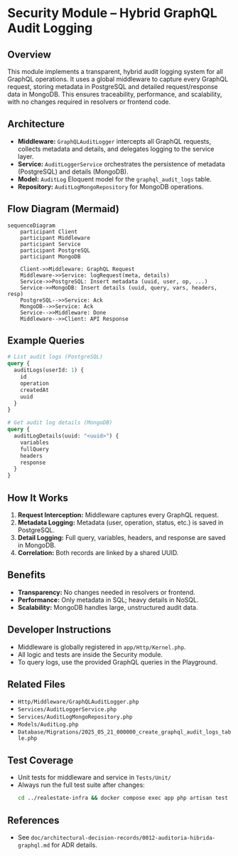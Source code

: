 # Security Module – Hybrid GraphQL Audit Logging

## Overview
This module implements a transparent, hybrid audit logging system for all GraphQL operations. It uses a global middleware to capture every GraphQL request, storing metadata in PostgreSQL and detailed request/response data in MongoDB. This ensures traceability, performance, and scalability, with no changes required in resolvers or frontend code.

## Architecture
- **Middleware:** `GraphQLAuditLogger` intercepts all GraphQL requests, collects metadata and details, and delegates logging to the service layer.
- **Service:** `AuditLoggerService` orchestrates the persistence of metadata (PostgreSQL) and details (MongoDB).
- **Model:** `AuditLog` Eloquent model for the `graphql_audit_logs` table.
- **Repository:** `AuditLogMongoRepository` for MongoDB operations.

## Flow Diagram (Mermaid)

```mermaid
sequenceDiagram
    participant Client
    participant Middleware
    participant Service
    participant PostgreSQL
    participant MongoDB

    Client->>Middleware: GraphQL Request
    Middleware->>Service: logRequest(meta, details)
    Service->>PostgreSQL: Insert metadata (uuid, user, op, ...)
    Service->>MongoDB: Insert details (uuid, query, vars, headers, resp)
    PostgreSQL-->>Service: Ack
    MongoDB-->>Service: Ack
    Service-->>Middleware: Done
    Middleware-->>Client: API Response
```

## Example Queries
```graphql
# List audit logs (PostgreSQL)
query {
  auditLogs(userId: 1) {
    id
    operation
    createdAt
    uuid
  }
}

# Get audit log details (MongoDB)
query {
  auditLogDetails(uuid: "<uuid>") {
    variables
    fullQuery
    headers
    response
  }
}
```

## How It Works
1. **Request Interception:** Middleware captures every GraphQL request.
2. **Metadata Logging:** Metadata (user, operation, status, etc.) is saved in PostgreSQL.
3. **Detail Logging:** Full query, variables, headers, and response are saved in MongoDB.
4. **Correlation:** Both records are linked by a shared UUID.

## Benefits
- **Transparency:** No changes needed in resolvers or frontend.
- **Performance:** Only metadata in SQL; heavy details in NoSQL.
- **Scalability:** MongoDB handles large, unstructured audit data.

## Developer Instructions
- Middleware is globally registered in `app/Http/Kernel.php`.
- All logic and tests are inside the Security module.
- To query logs, use the provided GraphQL queries in the Playground.

## Related Files
- `Http/Middleware/GraphQLAuditLogger.php`
- `Services/AuditLoggerService.php`
- `Services/AuditLogMongoRepository.php`
- `Models/AuditLog.php`
- `Database/Migrations/2025_05_21_000000_create_graphql_audit_logs_table.php`

## Test Coverage
- Unit tests for middleware and service in `Tests/Unit/`
- Always run the full test suite after changes:
  ```bash
  cd ../realestate-infra && docker compose exec app php artisan test
  ```

## References
- See `doc/architectural-decision-records/0012-auditoria-hibrida-graphql.md` for ADR details.
